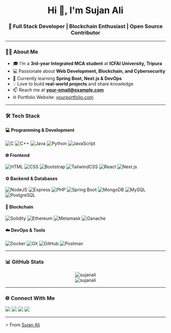 <h1 align="center">Hi 👋, I'm Sujan Ali</h1>
<h3 align="center">🚀 Full Stack Developer | Blockchain Enthusiast | Open Source Contributor</h3>

---

### 👨‍💻 About Me  
- 🎓 I’m a **3rd-year Integrated MCA student** at **ICFAI University, Tripura**  
- 💻 Passionate about **Web Development, Blockchain, and Cybersecurity**  
- 🌱 Currently learning **Spring Boot, Next.js & DevOps**  
- 💡 Love to build **real-world projects** and share knowledge  
- 📫 Reach me at **your-email@example.com**  
- 🌐 Portfolio Website: [yourportfolio.com](https://yourportfolio.com)  

---

### 🛠️ Tech Stack  

#### 💻 Programming & Development
![C](https://img.shields.io/badge/C-00599C?style=flat&logo=c&logoColor=white)
![C++](https://img.shields.io/badge/C++-00599C?style=flat&logo=cplusplus&logoColor=white)
![Java](https://img.shields.io/badge/Java-ED8B00?style=flat&logo=openjdk&logoColor=white)
![Python](https://img.shields.io/badge/Python-3776AB?style=flat&logo=python&logoColor=white)
![JavaScript](https://img.shields.io/badge/JavaScript-323330?style=flat&logo=javascript&logoColor=F7DF1E)

#### 🌐 Frontend  
![HTML](https://img.shields.io/badge/HTML5-E34F26?style=flat&logo=html5&logoColor=white) 
![CSS](https://img.shields.io/badge/CSS3-1572B6?style=flat&logo=css3&logoColor=white) 
![Bootstrap](https://img.shields.io/badge/Bootstrap-563D7C?style=flat&logo=bootstrap&logoColor=white)
![TailwindCSS](https://img.shields.io/badge/Tailwind_CSS-38B2AC?style=flat&logo=tailwind-css&logoColor=white)
![React](https://img.shields.io/badge/React-20232A?style=flat&logo=react&logoColor=61DAFB)
![Next.js](https://img.shields.io/badge/Next.js-000000?style=flat&logo=nextdotjs&logoColor=white)

#### ⚙️ Backend & Databases  
![NodeJS](https://img.shields.io/badge/Node.js-43853D?style=flat&logo=node.js&logoColor=white)
![Express](https://img.shields.io/badge/Express.js-404D59?style=flat)
![PHP](https://img.shields.io/badge/PHP-777BB4?style=flat&logo=php&logoColor=white)
![Spring Boot](https://img.shields.io/badge/Spring%20Boot-6DB33F?style=flat&logo=springboot&logoColor=white)
![MongoDB](https://img.shields.io/badge/MongoDB-4EA94B?style=flat&logo=mongodb&logoColor=white)
![MySQL](https://img.shields.io/badge/MySQL-005C84?style=flat&logo=mysql&logoColor=white)
![PostgreSQL](https://img.shields.io/badge/PostgreSQL-316192?style=flat&logo=postgresql&logoColor=white)

#### 🔗 Blockchain  
![Solidity](https://img.shields.io/badge/Solidity-363636?style=flat&logo=solidity&logoColor=white)
![Ethereum](https://img.shields.io/badge/Ethereum-3C3C3D?style=flat&logo=ethereum&logoColor=white)
![Metamask](https://img.shields.io/badge/Metamask-F6851B?style=flat&logo=metamask&logoColor=white)
![Ganache](https://img.shields.io/badge/Ganache-FF8800?style=flat&logo=ethereum&logoColor=white)

#### ☁️ DevOps & Tools  
![Docker](https://img.shields.io/badge/Docker-2496ED?style=flat&logo=docker&logoColor=white)
![Git](https://img.shields.io/badge/Git-F05032?style=flat&logo=git&logoColor=white)
![GitHub](https://img.shields.io/badge/GitHub-100000?style=flat&logo=github&logoColor=white)
![Postman](https://img.shields.io/badge/Postman-FF6C37?style=flat&logo=postman&logoColor=white)

---

### 📊 GitHub Stats  
<p align="center">
  <img src="https://github-readme-stats.vercel.app/api?username=sujanali&show_icons=true&theme=tokyonight" alt="sujanali" />
  <br/>
  <img src="https://github-readme-streak-stats.herokuapp.com/?user=sujanali&theme=tokyonight" alt="sujanali" />
</p>

---

### 🌐 Connect With Me  
<p align="left">
<a href="https://linkedin.com/in/yourlinkedin" target="blank"><img src="https://img.shields.io/badge/LinkedIn-0077B5?style=flat&logo=linkedin&logoColor=white"/></a>
<a href="https://twitter.com/yourtwitter" target="blank"><img src="https://img.shields.io/badge/Twitter-1DA1F2?style=flat&logo=twitter&logoColor=white"/></a>
<a href="https://instagram.com/yourinstagram" target="blank"><img src="https://img.shields.io/badge/Instagram-E4405F?style=flat&logo=instagram&logoColor=white"/></a>
<a href="mailto:your-email@example.com"><img src="https://img.shields.io/badge/Gmail-D14836?style=flat&logo=gmail&logoColor=white"/></a>
</p>

---

⭐️ From [Sujan Ali](https://github.com/sujanali)
